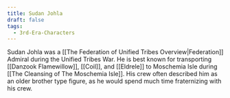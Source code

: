 ```yaml
---
title: Sudan Johla
draft: false
tags:
  - 3rd-Era-Characters
---
```

 
Sudan Johla was a [[The Federation of Unified Tribes Overview|Federation]] Admiral during the Unified Tribes War. He is best known for transporting [[Danzook Flamewillow]], [[Coil]], and [[Eldrele]] to Moschemia Isle during [[The Cleansing of The Moschemia Isle]]. His crew often described him as an older brother type figure, as he would spend much time fraternizing with his crew.